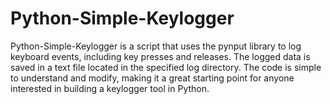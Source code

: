 # Python-Simple-Keylogger
Python-Simple-Keylogger is a script that uses the pynput library to log keyboard events, including key presses and releases. The logged data is saved in a text file located in the specified log directory. The code is simple to understand and modify, making it a great starting point for anyone interested in building a keylogger tool in Python.
